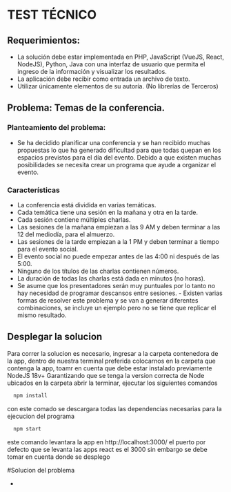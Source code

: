 # TEST TÉCNICO

## Requerimientos:

- La solución debe estar implementada en PHP, JavaScript (VueJS, React, NodeJS), Python, Java con una interfaz de usuario que permita el ingreso de la información y visualizar los resultados.
- La aplicación debe recibir como entrada un archivo de texto.
- Utilizar únicamente elementos de su autoría. (No librerías de Terceros)

## Problema: Temas de la conferencia.

### Planteamiento del problema:

- Se ha decidido planificar una conferencia y se han recibido muchas propuestas lo que ha generado dificultad para que todas quepan en los espacios previstos para el día del evento. Debido a que existen muchas posibilidades se necesita crear un programa que ayude a organizar el evento.

### Características

- La conferencia está dividida en varias temáticas.
- Cada temática tiene una sesión en la mañana y otra en la tarde.
- Cada sesión contiene múltiples charlas.
- Las sesiones de la mañana empiezan a las 9 AM y deben terminar a las 12 del mediodía, para el almuerzo.
- Las sesiones de la tarde empiezan a la 1 PM y deben terminar a tiempo para el evento social.
- El evento social no puede empezar antes de las 4:00 ni después de las 5:00.
- Ninguno de los títulos de las charlas contienen números.
- La duración de todas las charlas está dada en minutos (no horas).
- Se asume que los presentadores serán muy puntuales por lo tanto no hay necesidad de programar descansos entre sesiones. - Existen varias formas de resolver este problema y se van a generar diferentes combinaciones, se incluye un ejemplo pero no se tiene que replicar el mismo resultado.

## Desplegar la solucion

Para correr la solucion es necesario, ingresar a la carpeta contenedora de la app, dentro de nuestra terminal preferida colocarnos en la carpeta que contenga la app, toamr en cuenta que debe estar instalado previamente NodeJS 18v+
Garantizando que se tenga la version correcta de Node ubicados en la carpeta abrir la terminar, ejecutar los siguientes comandos

```bash
  npm install
```

con este comado se descargara todas las dependencias necesarias para la ejecucion del programa

```bash
  npm start
```

este comando levantara la app en http://localhost:3000/ el puerto por defecto que se levanta las apps react es el 3000 sin embargo se debe tomar en cuenta donde se desplego

#Solucion del problema

-
